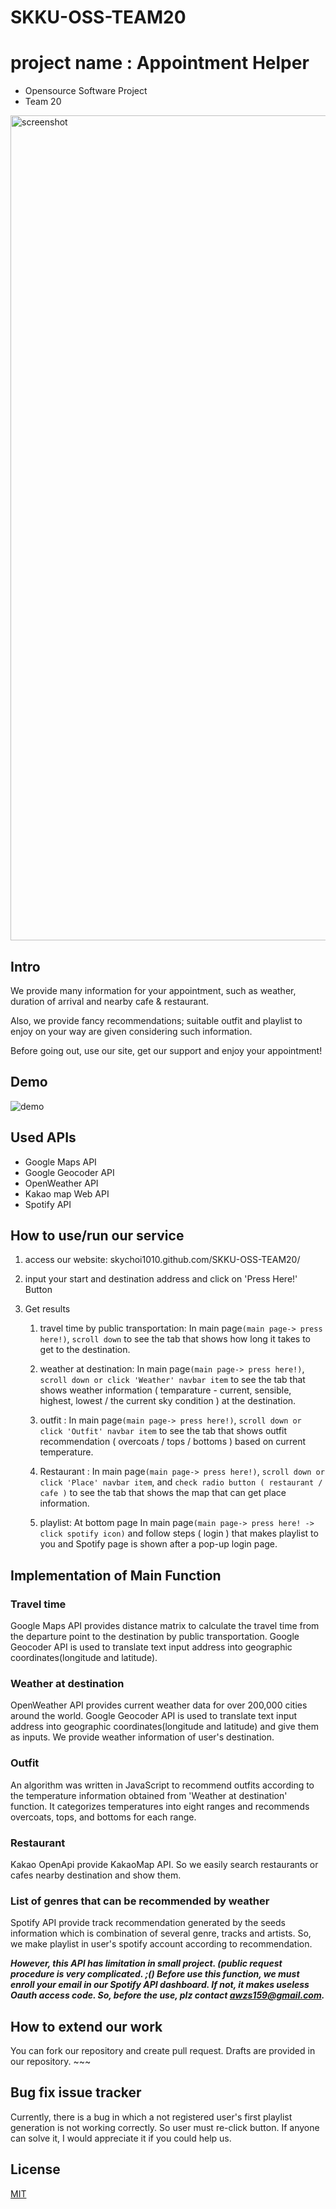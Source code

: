 # SKKU-OSS-TEAM20
# project name : Appointment Helper

-   Opensource Software Project
-   Team 20

<img width="1320" alt="screenshot" src="https://user-images.githubusercontent.com/50130497/169692899-39ba0a58-ea63-4c83-b7da-811918d25c52.png">

## Intro

We provide many information for your appointment, such as weather, duration of arrival and nearby cafe & restaurant.

Also, we provide fancy recommendations; suitable outfit and playlist to enjoy on your way are given considering such information.

Before going out, use our site, get our support and enjoy your appointment!

## Demo 

![demo](https://user-images.githubusercontent.com/50130497/169693186-f248c1e0-22ea-4aba-8932-43573239ac97.gif)

## Used APIs

- Google Maps API
- Google Geocoder API
- OpenWeather API
- Kakao map Web API
- Spotify API

## How to use/run our service

1. access our website: skychoi1010.github.com/SKKU-OSS-TEAM20/

2. input your start and destination address and click on 'Press Here!' Button

3. Get results

   1. travel time by public transportation: In main page`(main page-> press here!)`, `scroll down` to see the tab that shows how long it takes to get to the destination.

   2. weather at destination: In main page`(main page-> press here!)`, `scroll down or click 'Weather' navbar item` to see the tab that shows weather information ( temparature - current, sensible, highest, lowest / the current sky condition ) at the destination.

   3. outfit : In main page`(main page-> press here!)`, `scroll down or click 'Outfit' navbar item` to see the tab that shows outfit recommendation ( overcoats / tops / bottoms ) based on current temperature.

   4. Restaurant : In main page`(main page-> press here!)`, `scroll down or click 'Place' navbar item`, and `check radio button ( restaurant / cafe )` to see the tab that shows the map that can get place information.

   5. playlist: At bottom page In main page`(main page-> press here! -> click spotify icon)` and follow steps ( login ) that makes playlist to you and Spotify page is shown after a pop-up login page.

## Implementation of Main Function

### Travel time
Google Maps API provides distance matrix to calculate the travel time from the departure point to the destination by public transportation. Google Geocoder API is used to translate text input address into geographic coordinates(longitude and latitude).

### Weather at destination
OpenWeather API provides current weather data for over 200,000 cities around the world. Google Geocoder API is used to translate text input address into geographic coordinates(longitude and latitude) and give them as inputs. We provide weather information of user's destination.

### Outfit
An algorithm was written in JavaScript to recommend outfits according to the temperature information obtained from 'Weather at destination' function.
It categorizes temperatures into eight ranges and recommends overcoats, tops, and bottoms for each range.

### Restaurant
Kakao OpenApi provide KakaoMap API. So we easily search restaurants or cafes nearby destination and show them.

### List of genres that can be recommended by weather
Spotify API provide track recommendation generated by the seeds information which is combination of several genre, tracks and artists. So, we make playlist in user's spotify account according to recommendation.

***However, this API has limitation in small project. (public request procedure is very complicated. ;() Before use this function, we must enroll your email in our Spotify API dashboard. If not, it makes useless Oauth access code. So, before the use, plz contact awzs159@gmail.com.***

## How to extend our work

You can fork our repository and create pull request. Drafts are provided in our repository. ~~~

## Bug fix issue tracker

Currently, there is a bug in which a not registered user's first playlist generation is not working correctly. So user must re-click button. If anyone can solve it, I would appreciate it if you could help us.

## License

[MIT](https://github.com/skychoi1010/SKKU-OSS-TEAM20/blob/develop/LICENSE)

